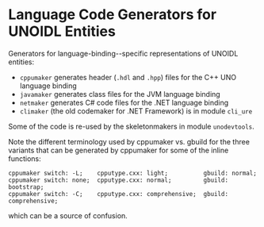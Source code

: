 # Language Code Generators for UNOIDL Entities

Generators for language-binding--specific representations of UNOIDL entities:

- `cppumaker` generates header (`.hdl` and `.hpp`) files for the C++ UNO language
  binding
- `javamaker` generates class files for the JVM language binding
- `netmaker` generates C# code files for the .NET language binding
- `climaker` (the old codemaker for .NET Framework) is in module `cli_ure`

Some of the code is re-used by the skeletonmakers in module `unodevtools`.

Note the different terminology used by cppumaker vs. gbuild for the three
variants that can be generated by cppumaker for some of the inline functions:

    cppumaker switch: -L;    cpputype.cxx: light;          gbuild: normal;
    cppumaker switch: none;  cpputype.cxx: normal;         gbuild: bootstrap;
    cppumaker switch: -C;    cpputype.cxx: comprehensive;  gbuild: comprehensive;

which can be a source of confusion.
